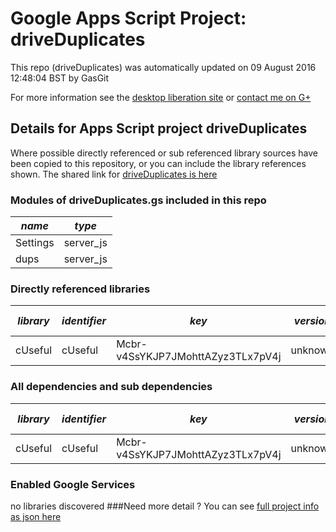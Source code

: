 # Google Apps Script Project: driveDuplicates
This repo (driveDuplicates) was automatically updated on 09 August 2016 12:48:04 BST by GasGit

For more information see the [desktop liberation site](http://ramblings.mcpher.com/Home/excelquirks/drivesdk/gettinggithubready "desktop liberation") or [contact me on G+](https://plus.google.com/+BruceMcpherson "Bruce McPherson - GDE")
## Details for Apps Script project driveDuplicates
Where possible directly referenced or sub referenced library sources have been copied to this repository, or you can include the library references shown. 
The shared link for [driveDuplicates is here](https://script.google.com/d/11dmASz2tuiD3Hn-kliZ5puTmsiHE4y3Rusb71STTWiiSAIjJkl2zmTNJ/edit?usp=sharing "open in the GAS IDE")

### Modules of driveDuplicates.gs included in this repo
*name*|*type*
--- | --- 
Settings| server_js
dups| server_js
### Directly referenced libraries
*library*|*identifier*|*key*|*version*|*dev mode*|*source*|
--- | --- | --- | --- | --- | --- 
cUseful| cUseful|Mcbr-v4SsYKJP7JMohttAZyz3TLx7pV4j|unknown|no|[here](libraries/cUseful "library source")
### All dependencies and sub dependencies
*library*|*identifier*|*key*|*version*|*dev mode*|*source*|
--- | --- | --- | --- | --- | --- 
cUseful| cUseful|Mcbr-v4SsYKJP7JMohttAZyz3TLx7pV4j|unknown|no|[here](libraries/cUseful "library source")
### Enabled Google Services
no libraries discovered
###Need more detail ?
You can see [full project info as json here](info.json)
